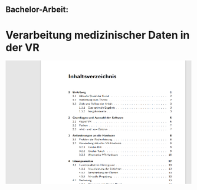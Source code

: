 <h2>Bachelor-Arbeit:</h2><p></p>
<H1>Verarbeitung medizinischer Daten in der VR</H1>
<p></p>
<img src="port_bachelor.png">
